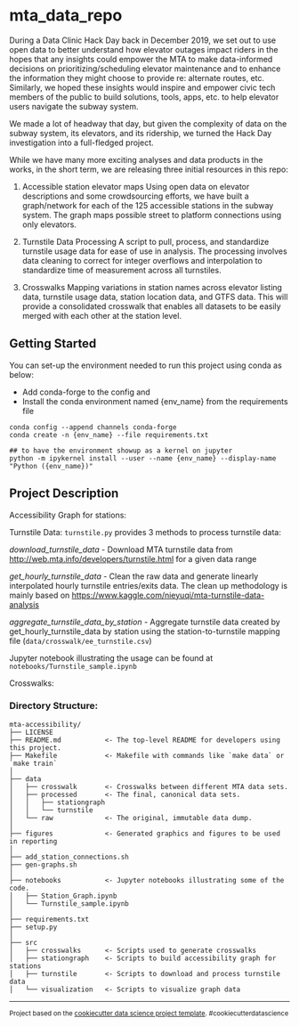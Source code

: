 mta_data_repo
==============================

During a Data Clinic Hack Day back in December 2019, we set out to use open data to better understand how elevator outages impact riders in the hopes that any insights could empower the MTA to make data-informed decisions on prioritizing/scheduling elevator maintenance and to enhance the information they might choose to provide re: alternate routes, etc. Similarly, we hoped these insights would inspire and empower civic tech members of the public to build solutions, tools, apps, etc. to help elevator users navigate the subway system.

We made a lot of headway that day, but given the complexity of data on the subway system, its elevators, and its ridership, we turned the Hack Day investigation into a full-fledged project.
 
While we have many more exciting analyses and data products in the works, in the short term, we are releasing three initial resources in this repo:

1. Accessible station elevator maps
Using open data on elevator descriptions and some crowdsourcing efforts, we have built a graph/network for each of the 125 accessible stations in the subway system. The graph maps possible street to platform connections using only elevators. 

2. Turnstile Data Processing
A script to pull, process, and standardize turnstile usage data for ease of use in analysis. The processing involves data cleaning to correct for integer overflows and interpolation to standardize time of measurement across all turnstiles. 

3. Crosswalks
Mapping variations in station names across elevator listing data, turnstile usage data, station location data, and GTFS data. This will provide a consolidated crosswalk that enables all datasets to be easily merged with each other at the station level. 


Getting Started
------------

You can set-up the environment needed to run this project using conda as below: 
- Add conda-forge to the config and 
- Install the conda environment named {env_name} from the requirements file 

```
conda config --append channels conda-forge
conda create -n {env_name} --file requirements.txt

## to have the environment showup as a kernel on jupyter
python -m ipykernel install --user --name {env_name} --display-name "Python ({env_name})"
```


Project Description
------------

Accessibility Graph for stations:


Turnstile Data:
`turnstile.py` provides 3 methods to process turnstile data:

*download_turnstile_data* - Download MTA turnstile data from http://web.mta.info/developers/turnstile.html for a given data range

*get_hourly_turnstile_data* - Clean the raw data and generate linearly interpolated hourly turnstile entries/exits data. The clean up methodology is mainly based on https://www.kaggle.com/nieyuqi/mta-turnstile-data-analysis

*aggregate_turnstile_data_by_station* - Aggregate turnstile data created by get_hourly_turnstile_data by station using the station-to-turnstile mapping file (`data/crosswalk/ee_turnstile.csv`)

Jupyter notebook illustrating the usage can be found at `notebooks/Turnstile_sample.ipynb`

Crosswalks:



### Directory Structure:

    mta-accessibility/
    ├── LICENSE
    ├── README.md           <- The top-level README for developers using this project.
    ├── Makefile            <- Makefile with commands like `make data` or `make train`
    │
    ├── data
    │   ├── crosswalk       <- Crosswalks between different MTA data sets.
    │   ├── processed       <- The final, canonical data sets.
    │   │   ├── stationgraph
    │   │   └── turnstile
    │   └── raw             <- The original, immutable data dump.
    │
    ├── figures             <- Generated graphics and figures to be used in reporting
    │
    ├── add_station_connections.sh
    ├── gen-graphs.sh
    │
    ├── notebooks           <- Jupyter notebooks illustrating some of the code.
    │   ├── Station_Graph.ipynb
    │   └── Turnstile_sample.ipynb
    │
    ├── requirements.txt
    ├── setup.py
    │
    ├── src
    │   ├── crosswalks      <- Scripts used to generate crosswalks
    │   ├── stationgraph    <- Scripts to build accessibility graph for stations
    │   ├── turnstile       <- Scripts to download and process turnstile data
    │   └── visualization   <- Scripts to visualize graph data

--------

<p><small>Project based on the <a target="_blank" href="https://drivendata.github.io/cookiecutter-data-science/">cookiecutter data science project template</a>. #cookiecutterdatascience</small></p>

